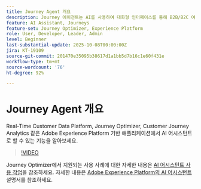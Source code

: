 ```yaml
---
title: Journey Agent 개요
description: Journey 에이전트는 AI를 사용하여 대화형 인터페이스를 통해 B2B/B2C 여정을 생성, 분석 및 최적화합니다.
feature: AI Assistant, Journeys
feature-set: Journey Optimizer, Experience Platform
role: User, Developer, Leader, Admin
level: Beginner
last-substantial-update: 2025-10-08T00:00:00Z
jira: KT-19109
source-git-commit: 201470e35095b38617d1a1bb5d7b16c1e60f431e
workflow-type: tm+mt
source-wordcount: '76'
ht-degree: 92%

---
```


# Journey Agent 개요

Real-Time Customer Data Platform, Journey Optimizer, Customer Journey Analytics 같은 Adobe Experience Platform 기반 애플리케이션에서 AI 어시스턴트로 할 수 있는 기능을 알아보세요.

>[!VIDEO](https://video.tv.adobe.com/v/3429845/?learn=on)

Journey Optimizer에서 지원되는 사용 사례에 대한 자세한 내용은 [AI 어시스턴트 사용 작업](https://experienceleague.adobe.com/ko/docs/journey-optimizer/using/get-started/ai-assistant)을 참조하세요. 자세한 내용은 [Adobe Experience Platform의 AI 어시스턴트](https://experienceleague.adobe.com/ko/docs/experience-platform/ai-assistant/home) 설명서를 참조하세요.

